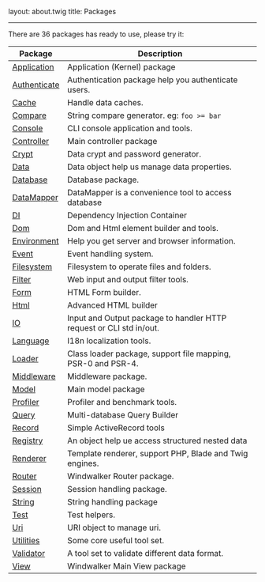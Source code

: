 layout: about.twig
title: Packages

---

There are 36 packages has ready to use, please try it:

| Package | Description |
| --- | --- |
| [Application](https://github.com/ventoviro/windwalker-application) | Application (Kernel) package |
| [Authenticate](https://github.com/ventoviro/windwalker-authenticate) | Authentication package help you authenticate users. |
| [Cache](https://github.com/ventoviro/windwalker-cache) | Handle data caches. |
| [Compare](https://github.com/ventoviro/windwalker-compare) | String compare generator. eg: `foo >= bar` |
| [Console](https://github.com/ventoviro/windwalker-console) | CLI console application and tools. |
| [Controller](https://github.com/ventoviro/windwalker-controller) | Main controller package |
| [Crypt](https://github.com/ventoviro/windwalker-crypt) | Data crypt and password generator. |
| [Data](https://github.com/ventoviro/windwalker-data) | Data object help us manage data properties. |
| [Database](https://github.com/ventoviro/windwalker-database) | Database package. |
| [DataMapper](https://github.com/ventoviro/windwalker-datamapper) | DataMapper is a convenience tool to access database |
| [DI](https://github.com/ventoviro/windwalker-di) | Dependency Injection Container |
| [Dom](https://github.com/ventoviro/windwalker-dom) | Dom and Html element builder and tools. |
| [Environment](https://github.com/ventoviro/windwalker-environment) | Help you get server and browser information. |
| [Event](https://github.com/ventoviro/windwalker-event) | Event handling system. |
| [Filesystem](https://github.com/ventoviro/windwalker-filesystem) | Filesystem to operate files and folders. |
| [Filter](https://github.com/ventoviro/windwalker-filter) | Web input and output filter tools. |
| [Form](https://github.com/ventoviro/windwalker-form) | HTML Form builder. |
| [Html](https://github.com/ventoviro/windwalker-html) | Advanced HTML builder |
| [IO](https://github.com/ventoviro/windwalker-io) | Input and Output package to handler HTTP request or CLI std in/out. |
| [Language](https://github.com/ventoviro/windwalker-language) | I18n localization tools. |
| [Loader](https://github.com/ventoviro/windwalker-loader) | Class loader package, support file mapping, PSR-0 and PSR-4. |
| [Middleware](https://github.com/ventoviro/windwalker-middleware) | Middleware package. |
| [Model](https://github.com/ventoviro/windwalker-model) | Main model package |
| [Profiler](https://github.com/ventoviro/windwalker-profiler) | Profiler and benchmark tools. |
| [Query](https://github.com/ventoviro/windwalker-query) | Multi-database Query Builder |
| [Record](https://github.com/ventoviro/windwalker-record) | Simple ActiveRecord tools |
| [Registry](https://github.com/ventoviro/windwalker-registry) | An object help ue access structured nested data |
| [Renderer](https://github.com/ventoviro/windwalker-renderer) | Template renderer, support PHP, Blade and Twig engines. |
| [Router](https://github.com/ventoviro/windwalker-router) | Windwalker Router package. |
| [Session](https://github.com/ventoviro/windwalker-session) | Session handling package. |
| [String](https://github.com/ventoviro/windwalker-string) | String handling package |
| [Test](https://github.com/ventoviro/windwalker-test) | Test helpers. |
| [Uri](https://github.com/ventoviro/windwalker-uri) | URI object to manage uri. |
| [Utilities](https://github.com/ventoviro/windwalker-utilities) | Some core useful tool set. |
| [Validator](https://github.com/ventoviro/windwalker-validator) | A tool set to validate different data format. |
| [View](https://github.com/ventoviro/windwalker-view) | Windwalker Main View package |
